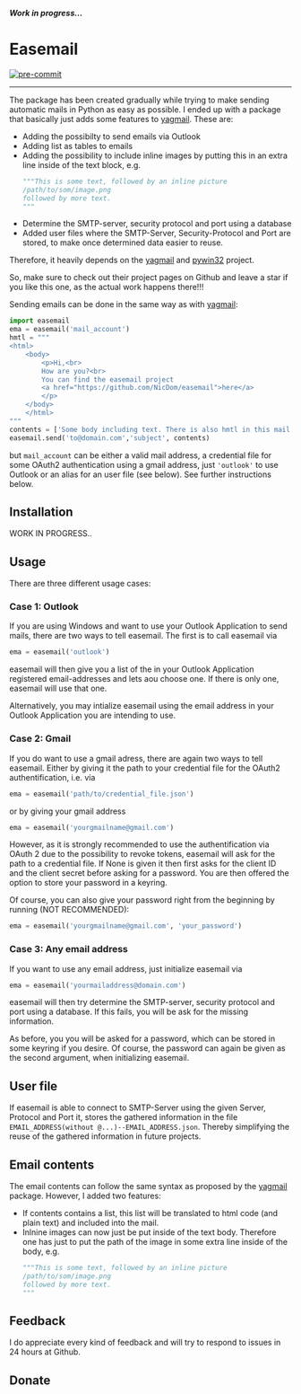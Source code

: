 
__*Work in progress...*__
# Easemail
[![pre-commit](https://img.shields.io/badge/pre--commit-enabled-brightgreen?logo=pre-commit&logoColor=white)](https://github.com/pre-commit/pre-commit)

------
The package has been created gradually while trying to make sending automatic mails in Python as easy as possible. I ended up with a package that basically just adds some features to [yagmail](https://github.com/kootenpv/yagmail). These are:

- Adding the possibilty to send emails via Outlook
- Adding list as tables to emails
- Adding the possibility to include inline images by putting this in an extra line inside of the text block, e.g.
  ```python
  """This is some text, followed by an inline picture
  /path/to/som/image.png
  followed by more text.
  """
  ```
- Determine the SMTP-server, security protocol and port using a database
- Added user files where the SMTP-Server, Security-Protocol and Port are stored, to make once determined data easier to reuse.

Therefore, it heavily depends on the [yagmail](https://github.com/kootenpv/yagmail) and [pywin32](https://github.com/mhammond/pywin32) project.

So, make sure to check out their project pages on Github and leave a star if you like this one, as the actual work happens there!!!

Sending emails can be done in the same way as with [yagmail](https://github.com/kootenpv/yagmail):
```python
import easemail
ema = easemail('mail_account')
hmtl = """
<html>
    <body>
        <p>Hi,<br>
        How are you?<br>
        You can find the easemail project
        <a href="https://github.com/NicDom/easemail">here</a>
        </p>
    </body>
    </html>
"""
contents = ['Some body including text. There is also hmtl in this mail. A document is attached', html,  'document.pdf']
easemail.send('to@domain.com','subject', contents)
```
but `mail_account` can be either a valid mail address, a credential file for some OAuth2 authentication using a gmail address, just `'outlook'` to use Outlook or an alias for an user file (see below). See further instructions below.


## Installation

WORK IN PROGRESS..

## Usage

There are three different usage cases:
### Case 1: Outlook

If you are using Windows and want to use your Outlook Application to send mails, there are two ways to tell easemail. The first is to call easemail via
```python
ema = easemail('outlook')
```
easemail will then give you a list of the in your Outlook Application registered email-addresses and lets aou choose one. If there is only one, easemail will use that one.

Alternatively, you may intialize easemail using the email address in your Outlook Application you are intending to use.

### Case 2: Gmail

If you do want to use a gmail adress, there are again two ways to tell easemail. Either by giving it the path to your credential file for the OAuth2 authentification, i.e. via
```python
ema = easemail('path/to/credential_file.json')
```
 or by giving your gmail address
 ```python
 ema = easemail('yourgmailname@gmail.com')
 ```
 However, as it is strongly recommended to use the authentification via OAuth 2 due to the possibility to revoke tokens, easemail will ask for the path to a credential file. If None is given it then first asks for the client ID and the client secret before asking for a password. You are then offered the option to store your password in a keyring.

 Of course, you can also give your password right from the beginning by running (NOT RECOMMENDED):
 ```python
 ema = easemail('yourgmailname@gmail.com', 'your_password')
 ```



### Case 3: Any email address

If you want to use any email address, just initialize easemail via
```python
ema = easemail('yourmailaddress@domain.com')
```
easemail will then try determine the SMTP-server, security protocol and port using a database. If this fails, you will be ask for the missing information.

As before, you you will be asked for a password, which can be stored in some keyring if you desire. Of course, the password can again be given as the second argument, when initializing easemail.

## User file

If easemail is able to connect to SMTP-Server using the given Server, Protocol and Port it, stores the gathered information in the file `EMAIL_ADDRESS(without @...)--EMAIL_ADDRESS.json`.
Thereby simplifying the reuse of the gathered information in future projects.


## Email contents

The email contents can follow the same syntax as proposed by the [yagmail](https://github.com/kootenpv/yagmail) package. However, I added two features:

- If contents contains a list, this list will be translated to html code (and plain text) and included into the mail.
- Inlnine images can now just be put inside of the text body. Therefore one has just to put the path of the image in some extra line inside of the body, e.g.
  ```python
  """This is some text, followed by an inline picture
  /path/to/som/image.png
  followed by more text.
  """
  ```



## Feedback

I do appreciate every kind of feedback and will try to respond to issues in 24 hours at Github.

## Donate
